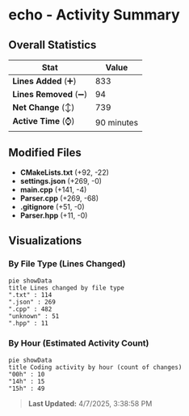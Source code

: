 # echo - Activity Summary 

## Overall Statistics

| Stat                   | Value                                                             |
| ---------------------- | ----------------------------------------------------------------- |
| **Lines Added** (➕)   | 833                                          |
| **Lines Removed** (➖) | 94                                        |
| **Net Change** (↕)    | 739                |
| **Active Time** (⌚)   | 90 minutes |


## Modified Files
- **CMakeLists.txt** (+92, -22)
- **settings.json** (+269, -0)
- **main.cpp** (+141, -4)
- **Parser.cpp** (+269, -68)
- **.gitignore** (+51, -0)
- **Parser.hpp** (+11, -0)

## Visualizations

### By File Type (Lines Changed)

```mermaid
pie showData
title Lines changed by file type
".txt" : 114
".json" : 269
".cpp" : 482
"unknown" : 51
".hpp" : 11
```

### By Hour (Estimated Activity Count)

```mermaid
pie showData
title Coding activity by hour (count of changes)
"00h" : 10
"14h" : 15
"15h" : 49
```


> **Last Updated:** 4/7/2025, 3:38:58 PM